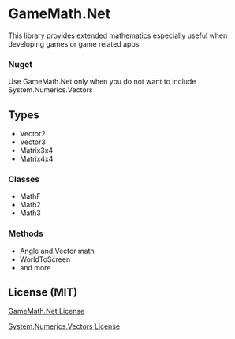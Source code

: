 # GameMath.Net

This library provides extended mathematics especially useful when developing games or game related apps.

### Nuget
Use GameMath.Net only when you do not want to include System.Numerics.Vectors

## Types
- Vector2
- Vector3
- Matrix3x4
- Matrix4x4

### Classes
- MathF
- Math2
- Math3

### Methods
- Angle and Vector math
- WorldToScreen
- and more

## License (MIT)

[GameMath.Net License](https://github.com/michel-pi/GameMath.Net/blob/master/LICENSE "GameMath.Net License")

[System.Numerics.Vectors License](https://github.com/dotnet/corefx/blob/master/LICENSE.TXT "System.Numerics.Vectors License")
